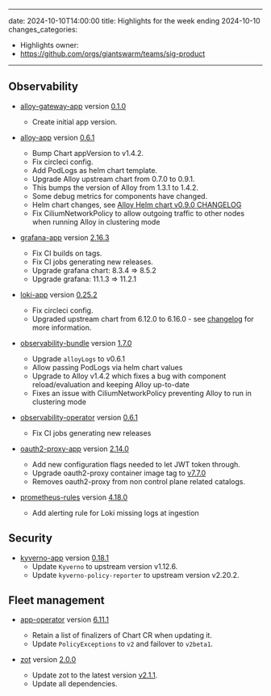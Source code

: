 
---
date: 2024-10-10T14:00:00
title: Highlights for the week ending 2024-10-10
changes_categories:
  - Highlights
owner:
  - https://github.com/orgs/giantswarm/teams/sig-product
---

## Observability

- [alloy-gateway-app](https://github.com/giantswarm/alloy-gateway-app) version [0.1.0](https://github.com/giantswarm/alloy-gateway-app/releases/tag/v0.1.0)
    - Create initial app version.

- [alloy-app](https://github.com/giantswarm/alloy-app) version [0.6.1](https://github.com/giantswarm/alloy-app/compare/v0.5.2...v0.6.1)
    - Bump Chart appVersion to v1.4.2.
    - Fix circleci config.
    - Add PodLogs as helm chart template.
    - Upgrade Alloy upstream chart from 0.7.0 to 0.9.1.
    - This bumps the version of Alloy from 1.3.1 to 1.4.2.
    - Some debug metrics for components have changed.
    - Helm chart changes, see [Alloy Helm chart v0.9.0 CHANGELOG](https://github.com/grafana/alloy/blob/helm-chart/0.9.0/operations/helm/charts/alloy/CHANGELOG.md)
    - Fix CiliumNetworkPolicy to allow outgoing traffic to other nodes when running Alloy in clustering mode

- [grafana-app](https://github.com/giantswarm/grafana-app) version [2.16.3](https://github.com/giantswarm/grafana-app/compare/v2.16.0...v2.16.3)
    - Fix CI builds on tags.
    - Fix CI jobs generating new releases.
    - Upgrade grafana chart: 8.3.4 => 8.5.2
    - Upgrade grafana: 11.1.3 => 11.2.1

- [loki-app](https://github.com/giantswarm/loki-app) version [0.25.2](https://github.com/giantswarm/loki-app/compare/v0.25.1...v0.25.2)
    - Fix circleci config.
    - Upgraded upstream chart from 6.12.0 to 6.16.0 - see [changelog](https://github.com/grafana/loki/blob/main/production/helm/loki/CHANGELOG.md) for more information.

- [observability-bundle](https://github.com/giantswarm/observability-bundle) version [1.7.0](https://github.com/giantswarm/observability-bundle/compare/v1.6.2...v1.7.0)
    - Upgrade `alloyLogs` to v0.6.1
    - Allow passing PodLogs via helm chart values
    - Upgrade to Alloy v1.4.2 which fixes a bug with component reload/evaluation and keeping Alloy up-to-date
    - Fixes an issue with CiliumNetworkPolicy preventing Alloy to run in clustering mode

- [observability-operator](https://github.com/giantswarm/observability-operator) version [0.6.1](https://github.com/giantswarm/observability-operator/compare/v0.6.0...v0.6.1)
    - Fix CI jobs generating new releases

- [oauth2-proxy-app](https://github.com/giantswarm/oauth2-proxy-app) version [2.14.0](https://github.com/giantswarm/oauth2-proxy-app/compare/v2.13.0...v2.14.0)
    - Add new configuration flags needed to let JWT token through.
    - Upgrade oauth2-proxy container image tag to [v7.7.0](https://github.com/oauth2-proxy/oauth2-proxy/releases/tag/v7.7.0)
    - Removes oauth2-proxy from non control plane related catalogs.

- [prometheus-rules](https://github.com/giantswarm/prometheus-rules) version [4.18.0](https://github.com/giantswarm/prometheus-rules/compare/v4.17.0...v4.18.0)
    - Add alerting rule for Loki missing logs at ingestion

## Security

- [kyverno-app](https://github.com/giantswarm/kyverno-app) version [0.18.1](https://github.com/giantswarm/kyverno-app/compare/v0.18.0...v0.18.1)
    - Update `Kyverno` to upstream version v1.12.6.
    - Update `kyverno-policy-reporter` to upstream version v2.20.2.

## Fleet management

- [app-operator](https://github.com/giantswarm/app-operator) version [6.11.1](https://github.com/giantswarm/app-operator/compare/v6.11.0...v6.11.1)
    - Retain a list of finalizers of Chart CR when updating it.
    - Update `PolicyExceptions` to `v2` and failover to `v2beta1`.

- [zot](https://github.com/giantswarm/zot) version [2.0.0](https://github.com/giantswarm/zot/compare/v1.1.0...v2.0.0)
    - Update zot to the latest version [v2.1.1](https://github.com/project-zot/zot/releases/tag/v2.1.1).
    - Update all dependencies.
